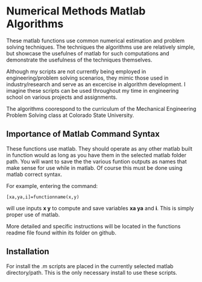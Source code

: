 # Numerical Methods Matlab Algorithms

These matlab functions use common numerical estimation and problem solving techniques. The techniques the algorithms use are relatively simple, but showcase the usefulnes of matlab for such computations and demonstrate the usefulness of the techniques themselves. 

Although my scripts are not currently being employed in engineering/problem solving scenarios, they mimic those used in industry/research and serve as an excercise in algorithm development. I imagine these scripts can be used throughout my time in engineering school on various projects and assignments.


The algorithms coorespond to the curriculum of the Mechanical Engineering Problem Solving class at Colorado State University.

## Importance of Matlab Command Syntax

These functions use matlab. They should operate as any other matlab built in function would as long as you have them in the selected matlab folder path. You will want to save the the various funtion outputs as names that make sense for use while in matlab. Of course this must be done using matlab correct syntax.


For example, entering the command: 

 ```[xa,ya,i]=functionname(x,y)```

will use inputs **x y** to compute and save variables **xa ya** and **i**. This is simply proper use of matlab.

More detailed and specific instructions will be located in the functions readme file found within its folder on github.

## Installation

For install the .m scripts are placed in the currently selected matlab directory/path. This is the only necessary install to use these scripts.

